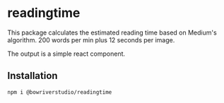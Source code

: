 # readingtime

This package calculates the estimated reading time based on Medium's algorithm. 200 words per min plus 12 seconds per image.

The output is a simple react component.

## Installation

```bash
npm i @bowriverstudio/readingtime
```
